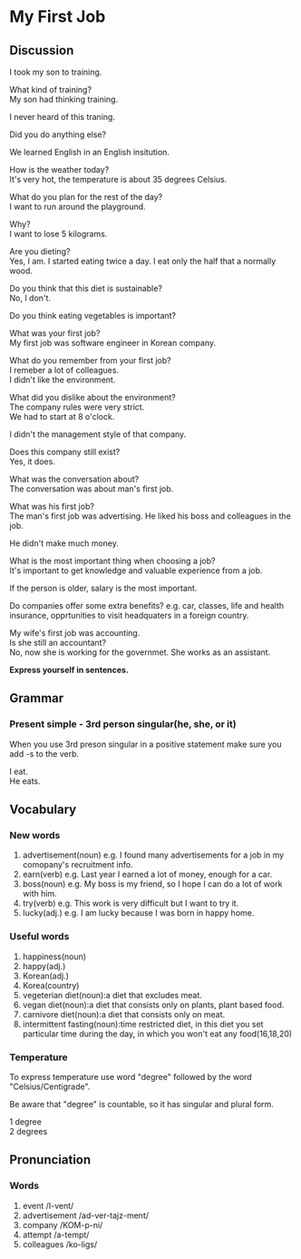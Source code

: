 # My First Job
## Discussion
I took my son to training.  

What kind of training?  
My son had thinking training.  

I never heard of this traning.  

Did you do anything else?  

We learned English in an English insitution.  

How is the weather today?  
It's very hot, the temperature is about 35 degrees Celsius.  

What do you plan for the rest of the day?  
I want to run around the playground.  

Why?  
I want to lose 5 kilograms.  

Are you dieting?  
Yes, I am. I started eating twice a day. I eat only the half that a normally wood.    

Do you think that this diet is sustainable?  
No, I don't.  

Do you think eating vegetables is important?  

What was your first job?  
My first job was software engineer in Korean company.  

What do you remember from your first job?  
I remeber a lot of colleagues.  
I didn't like the environment.  

What did you dislike about the environment?  
The company rules were very strict.  
We had to start at 8 o'clock.  

I didn't the management style of that company.  

Does this company still exist?  
Yes, it does.  

What was the conversation about?  
The conversation was about man's first job.  

What was his first job?  
The man's first job was advertising. He liked his boss and colleagues in the job.  

He didn't make much money.  

What is the most important thing when choosing a job?  
It's important to get knowledge and valuable experience from a job.  

If the person is older, salary is the most important.  

Do companies offer some extra benefits?
e.g. car, classes, life and health insurance, opprtunities to visit headquaters in a foreign country.  

My wife's first job was accounting.  
Is she still an accountant?  
No, now she is working for the governmet. She works as an assistant.  

**Express yourself in sentences.**

## Grammar
### Present simple - 3rd person singular(he, she, or it)  
When you use 3rd preson singular in a positive statement make sure you add -s to the verb.  

I eat.  
He eats.  

## Vocabulary
### New words
1. advertisement(noun) e.g. I found many advertisements for a job in my comopany's recruitment info.
1. earn(verb) e.g. Last year I earned a lot of money, enough for a car.
1. boss(noun)	e.g. My boss is my friend, so I hope I can do a lot of work with him.
1. try(verb) e.g. This work is very difficult but I want to try it.
1. lucky(adj.) e.g. I am lucky because I was born in happy home.

### Useful words
1. happiness(noun)
1. happy(adj.)
1. Korean(adj.)
1. Korea(country)
1. vegeterian diet(noun):a diet that excludes meat.
1. vegan diet(noun):a diet that consists only on plants, plant based food.
1. carnivore diet(noun):a diet that consists only on meat.
1. intermittent fasting(noun):time restricted diet, in this diet you set particular time during the day, in which you won't eat any food(16,18,20)

### Temperature
To express temperature use word "degree" followed by the word "Celsius/Centigrade".  

Be aware that "degree" is countable, so it has singular and plural form.  

1 degree  
2 degrees  

## Pronunciation
### Words
1. event /I-vent/
1. advertisement /ad-ver-tajz-ment/
1. company /KOM-p-ni/
1. attempt /a-tempt/
1. colleagues /ko-ligs/
